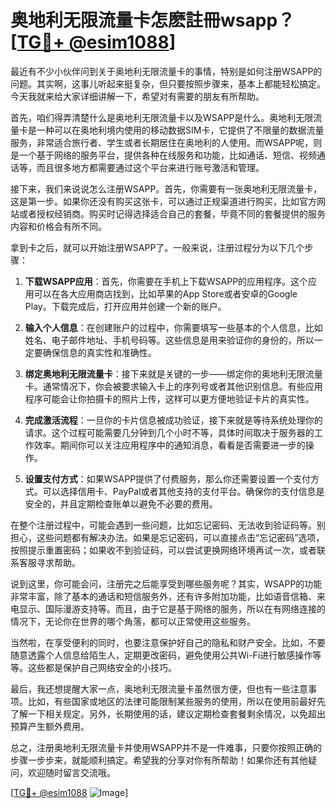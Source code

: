 # 奥地利无限流量卡怎麽註冊wsapp？[[TG💪+ @esim1088](https://t.me/s/esim1088)]

最近有不少小伙伴问到关于奥地利无限流量卡的事情，特别是如何注册WSAPP的问题。其实啊，这事儿听起来挺复杂，但只要按照步骤来，基本上都能轻松搞定。今天我就来给大家详细讲解一下，希望对有需要的朋友有所帮助。

首先，咱们得弄清楚什么是奥地利无限流量卡以及WSAPP是什么。奥地利无限流量卡是一种可以在奥地利境内使用的移动数据SIM卡，它提供了不限量的数据流量服务，非常适合旅行者、学生或者长期居住在奥地利的人使用。而WSAPP呢，则是一个基于网络的服务平台，提供各种在线服务和功能，比如通话、短信、视频通话等，而且很多地方都需要通过这个平台来进行账号激活和管理。

接下来，我们来说说怎么注册WSAPP。首先，你需要有一张奥地利无限流量卡，这是第一步。如果你还没有购买这张卡，可以通过正规渠道进行购买，比如官方网站或者授权经销商。购买时记得选择适合自己的套餐，毕竟不同的套餐提供的服务内容和价格会有所不同。

拿到卡之后，就可以开始注册WSAPP了。一般来说，注册过程分为以下几个步骤：

1. **下载WSAPP应用**：首先，你需要在手机上下载WSAPP的应用程序。这个应用可以在各大应用商店找到，比如苹果的App Store或者安卓的Google Play。下载完成后，打开应用并创建一个新的账户。

2. **输入个人信息**：在创建账户的过程中，你需要填写一些基本的个人信息，比如姓名、电子邮件地址、手机号码等。这些信息是用来验证你的身份的，所以一定要确保信息的真实性和准确性。

3. **绑定奥地利无限流量卡**：接下来就是关键的一步——绑定你的奥地利无限流量卡。通常情况下，你会被要求输入卡上的序列号或者其他识别信息。有些应用程序可能会让你拍摄卡的照片上传，这样可以更方便地验证卡片的真实性。

4. **完成激活流程**：一旦你的卡片信息被成功验证，接下来就是等待系统处理你的请求。这个过程可能需要几分钟到几个小时不等，具体时间取决于服务器的工作效率。期间你可以关注应用程序中的通知消息，看看是否需要进一步的操作。

5. **设置支付方式**：如果WSAPP提供了付费服务，那么你还需要设置一个支付方式。可以选择信用卡、PayPal或者其他支持的支付平台。确保你的支付信息是安全的，并且定期检查账单以避免不必要的费用。

在整个注册过程中，可能会遇到一些问题，比如忘记密码、无法收到验证码等。别担心，这些问题都有解决办法。如果是忘记密码，可以直接点击“忘记密码”选项，按照提示重置密码；如果收不到验证码，可以尝试更换网络环境再试一次，或者联系客服寻求帮助。

说到这里，你可能会问，注册完之后能享受到哪些服务呢？其实，WSAPP的功能非常丰富，除了基本的通话和短信服务外，还有许多附加功能，比如语音信箱、来电显示、国际漫游支持等。而且，由于它是基于网络的服务，所以在有网络连接的情况下，无论你在世界的哪个角落，都可以正常使用这些服务。

当然啦，在享受便利的同时，也要注意保护好自己的隐私和财产安全。比如，不要随意透露个人信息给陌生人，定期更改密码，避免使用公共Wi-Fi进行敏感操作等等。这些都是保护自己网络安全的小技巧。

最后，我还想提醒大家一点，奥地利无限流量卡虽然很方便，但也有一些注意事项。比如，有些国家或地区的法律可能限制某些服务的使用，所以在使用前最好先了解一下相关规定。另外，长期使用的话，建议定期检查套餐剩余情况，以免超出预算产生额外费用。

总之，注册奥地利无限流量卡并使用WSAPP并不是一件难事，只要你按照正确的步骤一步步来，就能顺利搞定。希望我的分享对你有所帮助！如果你还有其他疑问，欢迎随时留言交流哦。

[[TG💪+ @esim1088](https://t.me/s/esim1088) ![Image](https://i.postimg.cc/4NQfJmqS/Snipaste-2025-05-13-00-14-12.png)]